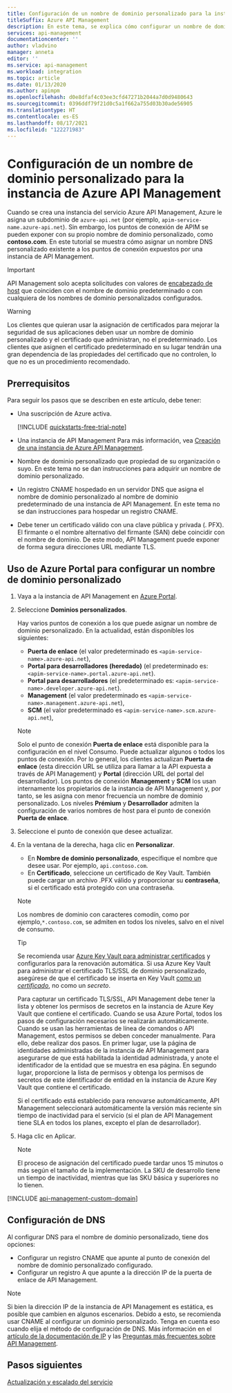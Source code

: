 ```yaml
---
title: Configuración de un nombre de dominio personalizado para la instancia de Azure API Management
titleSuffix: Azure API Management
description: En este tema, se explica cómo configurar un nombre de dominio personalizado para la instancia de Azure API Management.
services: api-management
documentationcenter: ''
author: vladvino
manager: anneta
editor: ''
ms.service: api-management
ms.workload: integration
ms.topic: article
ms.date: 01/13/2020
ms.author: apimpm
ms.openlocfilehash: d0e8dfaf4c03ee3cfd47271b2044a7d0d9480643
ms.sourcegitcommit: 0396ddf79f21d0c5a1f662a755d03b30ade56905
ms.translationtype: HT
ms.contentlocale: es-ES
ms.lasthandoff: 08/17/2021
ms.locfileid: "122271983"
---
```

# <a name="configure-a-custom-domain-name-for-your-azure-api-management-instance"></a>Configuración de un nombre de dominio personalizado para la instancia de Azure API Management

Cuando se crea una instancia del servicio Azure API Management, Azure le asigna un subdominio de `azure-api.net` (por ejemplo, `apim-service-name.azure-api.net`). Sin embargo, los puntos de conexión de APIM se pueden exponer con su propio nombre de dominio personalizado, como **contoso.com**. En este tutorial se muestra cómo asignar un nombre DNS personalizado existente a los puntos de conexión expuestos por una instancia de API Management.

> [!IMPORTANT]
> API Management solo acepta solicitudes con valores de [encabezado de host](https://tools.ietf.org/html/rfc2616#section-14.23) que coinciden con el nombre de dominio predeterminado o con cualquiera de los nombres de dominio personalizados configurados.

> [!WARNING]
> Los clientes que quieran usar la asignación de certificados para mejorar la seguridad de sus aplicaciones deben usar un nombre de dominio personalizado y el certificado que administran, no el predeterminado. Los clientes que asignen el certificado predeterminado en su lugar tendrán una gran dependencia de las propiedades del certificado que no controlen, lo que no es un procedimiento recomendado.

## <a name="prerequisites"></a>Prerrequisitos

Para seguir los pasos que se describen en este artículo, debe tener:

-   Una suscripción de Azure activa.

    [!INCLUDE [quickstarts-free-trial-note](../../includes/quickstarts-free-trial-note.md)]

-   Una instancia de API Management Para más información, vea [Creación de una instancia de Azure API Management](get-started-create-service-instance.md).
-   Nombre de dominio personalizado que propiedad de su organización o suyo. En este tema no se dan instrucciones para adquirir un nombre de dominio personalizado.
-   Un registro CNAME hospedado en un servidor DNS que asigna el nombre de dominio personalizado al nombre de dominio predeterminado de una instancia de API Management. En este tema no se dan instrucciones para hospedar un registro CNAME.
-   Debe tener un certificado válido con una clave pública y privada (. PFX). El firmante o el nombre alternativo del firmante (SAN) debe coincidir con el nombre de dominio. De este modo, API Management puede exponer de forma segura direcciones URL mediante TLS.

## <a name="use-the-azure-portal-to-set-a-custom-domain-name"></a>Uso de Azure Portal para configurar un nombre de dominio personalizado

1. Vaya a la instancia de API Management en [Azure Portal](https://portal.azure.com/).
1. Seleccione **Dominios personalizados**.

    Hay varios puntos de conexión a los que puede asignar un nombre de dominio personalizado. En la actualidad, están disponibles los siguientes:

    - **Puerta de enlace** (el valor predeterminado es `<apim-service-name>.azure-api.net`),
    - **Portal para desarrolladores (heredado)** (el predeterminado es: `<apim-service-name>.portal.azure-api.net`).
    - **Portal para desarrolladores** (el predeterminado es: `<apim-service-name>.developer.azure-api.net`).
    - **Management** (el valor predeterminado es `<apim-service-name>.management.azure-api.net`),
    - **SCM** (el valor predeterminado es `<apim-service-name>.scm.azure-api.net`),

    > [!NOTE]
    > Solo el punto de conexión **Puerta de enlace** está disponible para la configuración en el nivel Consumo.
    > Puede actualizar algunos o todos los puntos de conexión. Por lo general, los clientes actualizan **Puerta de enlace** (esta dirección URL se utiliza para llamar a la API expuesta a través de API Management) y **Portal** (dirección URL del portal del desarrollador).
    > Los puntos de conexión **Management** y **SCM** los usan internamente los propietarios de la instancia de API Management y, por tanto, se les asigna con menor frecuencia un nombre de dominio personalizado.
    > Los niveles **Prémium** y **Desarrollador** admiten la configuración de varios nombres de host para el punto de conexión **Puerta de enlace**.

1. Seleccione el punto de conexión que desee actualizar.
1. En la ventana de la derecha, haga clic en **Personalizar**.

    - En **Nombre de dominio personalizado**, especifique el nombre que desee usar. Por ejemplo, `api.contoso.com`.
    - En **Certificado**, seleccione un certificado de Key Vault. También puede cargar un archivo .PFX válido y proporcionar su **contraseña**, si el certificado está protegido con una contraseña.

    > [!NOTE]
    > Los nombres de dominio con caracteres comodín, como por ejemplo,`*.contoso.com`, se admiten en todos los niveles, salvo en el nivel de consumo.

    > [!TIP]
    > Se recomienda usar [Azure Key Vault para administrar certificados](../key-vault/certificates/about-certificates.md) y configurarlos para la renovación automática.
    > Si usa Azure Key Vault para administrar el certificado TLS/SSL de dominio personalizado, asegúrese de que el certificado se inserta en Key Vault [como un _certificado_](/rest/api/keyvault/createcertificate/createcertificate), no como un _secreto_.
    >
    > Para capturar un certificado TLS/SSL, API Management debe tener la lista y obtener los permisos de secretos en la instancia de Azure Key Vault que contiene el certificado. Cuando se usa Azure Portal, todos los pasos de configuración necesarios se realizarán automáticamente. Cuando se usan las herramientas de línea de comandos o API Management, estos permisos se deben conceder manualmente. Para ello, debe realizar dos pasos. En primer lugar, use la página de identidades administradas de la instancia de API Management para asegurarse de que está habilitada la identidad administrada, y anote el identificador de la entidad que se muestra en esa página. En segundo lugar, proporcione la lista de permisos y obtenga los permisos de secretos de este identificador de entidad en la instancia de Azure Key Vault que contiene el certificado.
    >
    > Si el certificado está establecido para renovarse automáticamente, API Management seleccionará automáticamente la versión más reciente sin tiempo de inactividad para el servicio (si el plan de API Management tiene SLA en todos los planes, excepto el plan de desarrollador).

1. Haga clic en Aplicar.

    > [!NOTE]
    > El proceso de asignación del certificado puede tardar unos 15 minutos o más según el tamaño de la implementación. La SKU de desarrollo tiene un tiempo de inactividad, mientras que las SKU básica y superiores no lo tienen.

[!INCLUDE [api-management-custom-domain](../../includes/api-management-custom-domain.md)]

## <a name="dns-configuration"></a>Configuración de DNS

Al configurar DNS para el nombre de dominio personalizado, tiene dos opciones:

-   Configurar un registro CNAME que apunte al punto de conexión del nombre de dominio personalizado configurado.
-   Configurar un registro A que apunte a la dirección IP de la puerta de enlace de API Management.

> [!NOTE]
> Si bien la dirección IP de la instancia de API Management es estática, es posible que cambien en algunos escenarios. Debido a esto, se recomienda usar CNAME al configurar un dominio personalizado. Tenga en cuenta eso cuando elija el método de configuración de DNS. Más información en el [artículo de la documentación de IP](api-management-howto-ip-addresses.md#changes-to-the-ip-addresses) y las [Preguntas más frecuentes sobre API Management](api-management-faq.yml#how-can-i-secure-the-connection-between-the-api-management-gateway-and-my-back-end-services-).

## <a name="next-steps"></a>Pasos siguientes

[Actualización y escalado del servicio](upgrade-and-scale.md)
